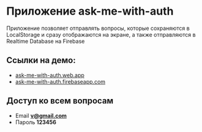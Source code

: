 # Приложение ask-me-with-auth
Приложение позволяет отправлять вопросы, которые сохраняются в LocalStorage и сразу отображаются на экране, а также отправляются в Realtime Database на Firebase

## Ссылки на демо:
* [ask-me-with-auth.web.app](https://ask-me-with-auth.web.app)
* [ask-me-with-auth.firebaseapp.com](https://ask-me-with-auth.firebaseapp.com)

## Доступ ко всем вопросам
* Email **v@gmail.com**
* Пароль **123456**
